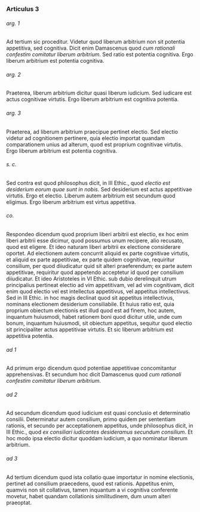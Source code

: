 ### Articulus 3

###### arg. 1
Ad tertium sic proceditur. Videtur quod liberum arbitrium non sit potentia appetitiva, sed cognitiva. Dicit enim Damascenus quod *cum rationali confestim comitatur liberum arbitrium*. Sed ratio est potentia cognitiva. Ergo liberum arbitrium est potentia cognitiva.

###### arg. 2
Praeterea, liberum arbitrium dicitur quasi liberum iudicium. Sed iudicare est actus cognitivae virtutis. Ergo liberum arbitrium est cognitiva potentia.

###### arg. 3
Praeterea, ad liberum arbitrium praecipue pertinet electio. Sed electio videtur ad cognitionem pertinere, quia electio importat quandam comparationem unius ad alterum, quod est proprium cognitivae virtutis. Ergo liberum arbitrium est potentia cognitiva.

###### s. c.
Sed contra est quod philosophus dicit, in III Ethic., quod *electio est desiderium eorum quae sunt in nobis*. Sed desiderium est actus appetitivae virtutis. Ergo et electio. Liberum autem arbitrium est secundum quod eligimus. Ergo liberum arbitrium est virtus appetitiva.

###### co.
Respondeo dicendum quod proprium liberi arbitrii est electio, ex hoc enim liberi arbitrii esse dicimur, quod possumus unum recipere, alio recusato, quod est eligere. Et ideo naturam liberi arbitrii ex electione considerare oportet. Ad electionem autem concurrit aliquid ex parte cognitivae virtutis, et aliquid ex parte appetitivae, ex parte quidem cognitivae, requiritur consilium, per quod diiudicatur quid sit alteri praeferendum; ex parte autem appetitivae, requiritur quod appetendo acceptetur id quod per consilium diiudicatur. Et ideo Aristoteles in VI Ethic. sub dubio derelinquit utrum principalius pertineat electio ad vim appetitivam, vel ad vim cognitivam, dicit enim quod electio vel est intellectus appetitivus, vel appetitus intellectivus. Sed in III Ethic. in hoc magis declinat quod sit appetitus intellectivus, nominans electionem desiderium consiliabile. Et huius ratio est, quia proprium obiectum electionis est illud quod est ad finem, hoc autem, inquantum huiusmodi, habet rationem boni quod dicitur utile, unde cum bonum, inquantum huiusmodi, sit obiectum appetitus, sequitur quod electio sit principaliter actus appetitivae virtutis. Et sic liberum arbitrium est appetitiva potentia.

###### ad 1
Ad primum ergo dicendum quod potentiae appetitivae concomitantur apprehensivas. Et secundum hoc dicit Damascenus quod *cum rationali confestim comitatur liberum arbitrium*.

###### ad 2
Ad secundum dicendum quod iudicium est quasi conclusio et determinatio consilii. Determinatur autem consilium, primo quidem per sententiam rationis, et secundo per acceptationem appetitus, unde philosophus dicit, in III Ethic., quod *ex consiliari iudicantes desideramus secundum consilium*. Et hoc modo ipsa electio dicitur quoddam iudicium, a quo nominatur liberum arbitrium.

###### ad 3
Ad tertium dicendum quod ista collatio quae importatur in nomine electionis, pertinet ad consilium praecedens, quod est rationis. Appetitus enim, quamvis non sit collativus, tamen inquantum a vi cognitiva conferente movetur, habet quandam collationis similitudinem, dum unum alteri praeoptat.

